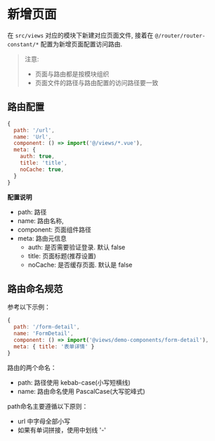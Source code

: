 # 新增页面

在 `src/views` 对应的模块下新建对应页面文件, 接着在 `@/router/router-constant/*` 配置为新增页面配置访问路由.

> 注意: 
> - 页面与路由都是按模块组织
> - 页面文件的路径与路由配置的访问路径要一致

## 路由配置

```js
{
  path: '/url',
  name: 'Url',
  component: () => import('@/views/*.vue'),
  meta: {
    auth: true,
    title: 'title',
    noCache: true,
  }
}
```
**配置说明**
- path: 路径
- name: 路由名称, 
- component: 页面组件路径
- meta: 路由元信息
  - auth: 是否需要验证登录. 默认 false
  - title: 页面标题(推荐设置)
  - noCache: 是否缓存页面. 默认是 false

## 路由命名规范

参考以下示例：
```js
{
  path: '/form-detail',
  name: 'FormDetail',
  component: () => import('@views/demo-components/form-detail'),
  meta: { title: '表单详情' }
}
```

路由的两个命名：
- path: 路径使用 kebab-case(小写短横线)
- name: 路由命名使用 PascalCase(大写驼峰式)

path命名主要遵循以下原则：
- url 中字母全部小写
- 如果有单词拼接，使用中划线 '-'
